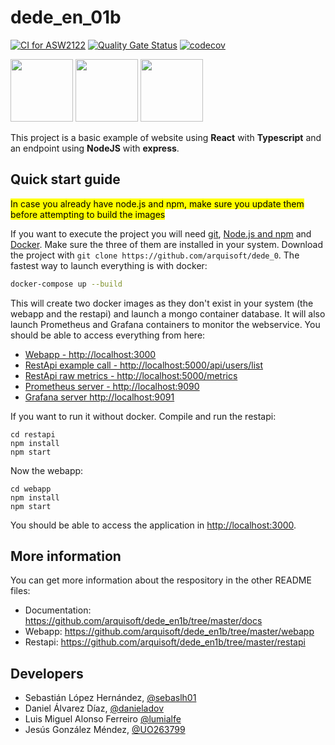 # dede_en_01b

[![CI for ASW2122](https://github.com/Arquisoft/dede_en1b/actions/workflows/asw2122.yml/badge.svg)](https://github.com/Arquisoft/dede_en1b/actions/workflows/asw2122.yml)
[![Quality Gate Status](https://sonarcloud.io/api/project_badges/measure?project=Arquisoft_dede_en_01b&metric=alert_status)](https://sonarcloud.io/summary/new_code?id=Arquisoft_dede_en_01b)
[![codecov](https://codecov.io/gh/Arquisoft/dede_en1b/branch/master/graph/badge.svg?token=r1a8JeFXQN)](https://codecov.io/gh/Arquisoft/dede_en1b)

<p float="left">
<img src="https://blog.wildix.com/wp-content/uploads/2020/06/react-logo.jpg" height="100">
<img src="https://miro.medium.com/max/1200/0*RbmfNyhuBb8G3LWh.png" height="100">
<img src="https://miro.medium.com/max/365/1*Jr3NFSKTfQWRUyjblBSKeg.png" height="100">
</p>


This project is a basic example of website using **React** with **Typescript** and an endpoint using **NodeJS** with **express**.

## Quick start guide
<mark>In case you already have node.js and npm, make sure you update them before attempting to build the images</mark>

If you want to execute the project you will need [git](https://git-scm.com/downloads), [Node.js and npm](https://www.npmjs.com/get-npm) and [Docker](https://docs.docker.com/get-docker/). Make sure the three of them are installed in your system. Download the project with `git clone https://github.com/arquisoft/dede_0`. The fastest way to launch everything is with docker:
```bash
docker-compose up --build
```
This will create two docker images as they don't exist in your system (the webapp and the restapi) and launch a mongo container database. It will also launch Prometheus and Grafana containers to monitor the webservice. You should be able to access everything from here:
 - [Webapp - http://localhost:3000](http://localhost:3000)
 - [RestApi example call - http://localhost:5000/api/users/list](http://localhost:5000/api/users/list)
 - [RestApi raw metrics - http://localhost:5000/metrics](http://localhost:5000/metrics)
 - [Prometheus server - http://localhost:9090](http://localhost:9090)
 - [Grafana server http://localhost:9091](http://localhost:9091)
 
If you want to run it without docker. Compile and run the restapi:
```shell
cd restapi
npm install
npm start
```

Now the webapp:

```shell
cd webapp
npm install
npm start
```

You should be able to access the application in [http://localhost:3000](http://localhost:3000).

## More information
You can get more information about the respository in the other README files:
- Documentation: https://github.com/arquisoft/dede_en1b/tree/master/docs
- Webapp: https://github.com/arquisoft/dede_en1b/tree/master/webapp
- Restapi: https://github.com/arquisoft/dede_en1b/tree/master/restapi

## Developers
- Sebastián López Hernández, [@sebaslh01](https://github.com/sebaslh01)
- Daniel Álvarez Díaz, [@danieladov](https://github.com/danieladov)
- Luis Miguel Alonso Ferreiro [@lumialfe](https://github.com/lumialfe)
- Jesús González Méndez, [@UO263799](https://github.com/UO263799)

